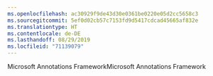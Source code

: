 ```yaml
---
ms.openlocfilehash: ac30929f9de43d30e0361be0220e05d2cc5658c3
ms.sourcegitcommit: 5ef0d02cb57c7153fd9d5417cdcad45665af832e
ms.translationtype: HT
ms.contentlocale: de-DE
ms.lasthandoff: 08/29/2019
ms.locfileid: "71139079"
---
```

<span data-ttu-id="1f805-101">Microsoft Annotations Framework</span><span class="sxs-lookup"><span data-stu-id="1f805-101">Microsoft Annotations Framework</span></span>
